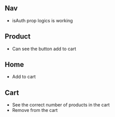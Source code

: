 ## Nav
- isAuth prop logics is working

## Product
- Can see the button add to cart

## Home
- Add to cart

## Cart
- See the correct number of products in the cart
- Remove from the cart